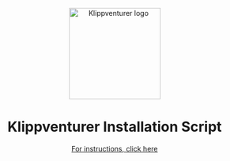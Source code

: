 <p align="center">
  <a>
    <img src="https://raw.githubusercontent.com/VioSynthax/Adventurer-Voxel-Klipper/2.0-preview/images/klippventurer.svg" alt="Klippventurer logo" height="185">
    <h1 align="center">Klippventurer Installation Script</h1>
        <div style="text-align:center">    
        <a href="https://github.com/VioSynthax/Klippventurer">For instructions, click here</a>
</div>
  </a>
</p>
